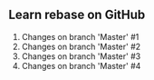 ## Learn rebase on GitHub

1. Changes on branch 'Master' #1
2. Changes on branch 'Master' #2
3. Changes on branch 'Master' #3
4. Changes on branch 'Master' #4